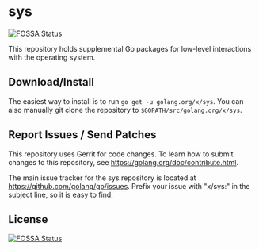 # sys
[![FOSSA Status](https://app.fossa.io/api/projects/git%2Bgithub.com%2Fcanv15%2Fsys.svg?type=shield)](https://app.fossa.io/projects/git%2Bgithub.com%2Fcanv15%2Fsys?ref=badge_shield)


This repository holds supplemental Go packages for low-level interactions with
the operating system.

## Download/Install

The easiest way to install is to run `go get -u golang.org/x/sys`. You can
also manually git clone the repository to `$GOPATH/src/golang.org/x/sys`.

## Report Issues / Send Patches

This repository uses Gerrit for code changes. To learn how to submit changes to
this repository, see https://golang.org/doc/contribute.html.

The main issue tracker for the sys repository is located at
https://github.com/golang/go/issues. Prefix your issue with "x/sys:" in the
subject line, so it is easy to find.


## License
[![FOSSA Status](https://app.fossa.io/api/projects/git%2Bgithub.com%2Fcanv15%2Fsys.svg?type=large)](https://app.fossa.io/projects/git%2Bgithub.com%2Fcanv15%2Fsys?ref=badge_large)